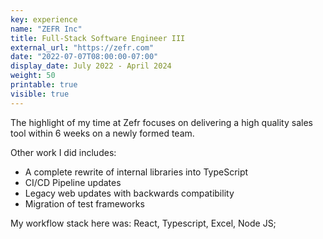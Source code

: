 ```yaml
---
key: experience
name: "ZEFR Inc"
title: Full-Stack Software Engineer III
external_url: "https://zefr.com"
date: "2022-07-07T08:00:00-07:00"
display_date: July 2022 - April 2024
weight: 50
printable: true
visible: true
---
```


The highlight of my time at Zefr focuses on delivering a high quality sales tool within 6 weeks on a newly formed team.

Other work I did includes:
- A complete rewrite of internal libraries into TypeScript
- CI/CD Pipeline updates
- Legacy web updates with backwards compatibility
- Migration of test frameworks

My workflow stack here was: React, Typescript, Excel, Node JS;
